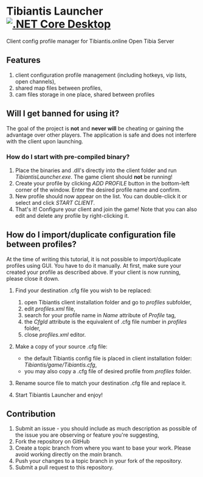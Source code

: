 Tibiantis Launcher [![.NET Core Desktop](https://github.com/Pyziol708/TibiantisLauncher/actions/workflows/dotnet-desktop.yml/badge.svg)](https://github.com/Pyziol708/TibiantisLauncher/actions/workflows/dotnet-desktop.yml)
===============
Client config profile manager for Tibiantis.online Open Tibia Server

## Features
1. client configuration profile management (including hotkeys, vip lists, open channels),
1. shared map files between profiles,
1. cam files storage in one place, shared between profiles

## Will I get banned for using it?
The goal of the project is **not** and **never will** be cheating or gaining the advantage over other players. The application is safe and does not interfere with the client upon launching.

### How do I start with pre-compiled binary?
1. Place the binaries and .dll's directly into the client folder and run *TibiantisLauncher.exe*. The game client should **not** be running!
1. Create your profile by clicking *ADD PROFILE* button in the bottom-left corner of the window. Enter the desired profile name and confirm.
1. New profile should now appear on the list. You can double-click it or select and click *START CLIENT*.
1. That's it! Configure your client and join the game! Note that you can also edit and delete any profile by right-clicking it.

## How do I import/duplicate configuration file between profiles?
At the time of writing this tutorial, it is not possible to import/duplicate profiles using GUI. You have to do it manually. At first, make sure your created your profile as described above. If your client is now running, please close it down.
1. Find your destination .cfg file you wish to be replaced:
    1. open Tibiantis client installation folder and go to *profiles* subfolder,
    1. edit *profiles.xml* file,
    1. search for your profile name in *Name* attribute of *Profile* tag,
    1. the *CfgId* attribute is the equivalent of .cfg file number in *profiles* folder,
    1. close *profiles.xml* editor.
1. Make a copy of your source .cfg file:
    - the default Tibiantis config file is placed in client installation folder: *Tibiantis/game/Tibiantis.cfg*,
    - you may also copy a .cfg file of desired profile from *profiles* folder.
1. Rename source file to match your destination .cfg file and replace it.

1. Start Tibiantis Launcher and enjoy!

## Contribution
1. Submit an issue - you should include as much description as possible of the issue you are observing or feature you're suggesting,
1. Fork the repository on GitHub
1. Create a topic branch from where you want to base your work. Please avoid working directly on the *main* branch.
1. Push your changes to a topic branch in your fork of the repository.
1. Submit a pull request to this repository.
